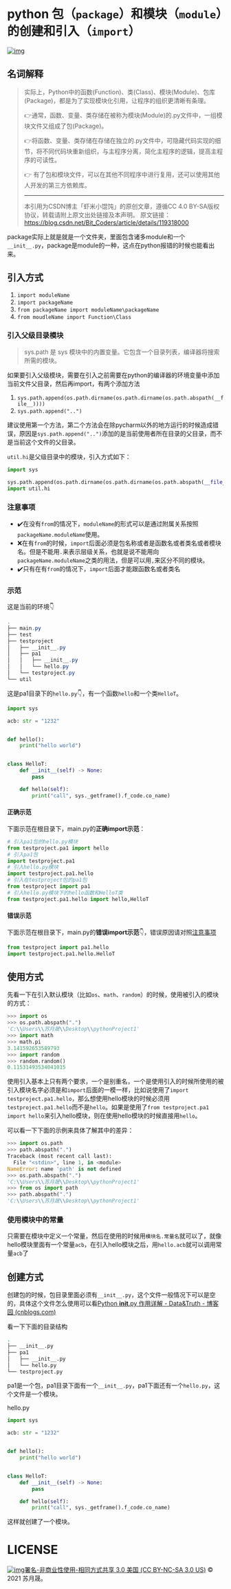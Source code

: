 # python 包（`package`）和模块（`module`）的创建和引入（`import`）

[![img](https://i.creativecommons.org/l/by-nc-sa/3.0/us/80x15.png)](https://creativecommons.org/licenses/by-nc-sa/3.0/us/)

## 名词解释

> 实际上，Python中的函数(Function)、类(Class)、模块(Module)、包库(Package)，都是为了实现模块化引用，让程序的组织更清晰有条理。
>
> 👉通常，函数、变量、类存储在被称为模块(Module)的.py文件中，一组模块文件又组成了包(Package)。
>
> 👉将函数、变量、类存储在存储在独立的.py文件中，可隐藏代码实现的细节，将不同代码块重新组织，与主程序分离，简化主程序的逻辑，提高主程序的可读性。
>
> 👉 有了包和模块文件，可以在其他不同程序中进行复用，还可以使用其他人开发的第三方依赖库。
>
>
> ------------------------------------------------
> 本引用为CSDN博主「虾米小馄饨」的原创文章，遵循CC 4.0 BY-SA版权协议，转载请附上原文出处链接及本声明。
> 原文链接：https://blog.csdn.net/Bit_Coders/article/details/119318000

package实际上就是就是一个文件夹，里面包含诸多module和一个`__init__.py`，package是module的一种，这点在python报错的时候也能看出来。

## 引入方式

1. `import moduleName`
2. `import packageName`
3. `from packageName import moduleName\packageName`
4. `from moudleName import Function\Class`

### 引入父级目录模块

> sys.path 是 sys 模块中的内置变量。它包含一个目录列表，编译器将搜索所需的模块。

如果要引入父级模块，需要在引入之前需要在python的编译器的环境变量中添加当前文件父目录，然后再import，有两个添加方法

1. `sys.path.append(os.path.dirname(os.path.dirname(os.path.abspath(__file__))))`
2. `sys.path.append("..")`

建议使用第一个方法，第二个方法会在除pycharm以外的地方运行的时候造成错误，原因是`sys.path.append("..")`添加的是当前使用者所在目录的父目录，而不是当前这个文件的父目录。

`util.hi`是父级目录中的模块，引入方式如下：

```python
import sys

sys.path.append(os.path.dirname(os.path.dirname(os.path.abspath(__file__))))
import util.hi
```

### 注意事项

- ✔️在没有`from`的情况下，`moduleName`的形式可以是通过附属关系按照`packageName.moduleName`使用。
- ❌在有`from`的时候，`import`后面必须是包名称或者是函数名或者类名或者模块名。但是不能用`.`来表示层级关系，也就是说不能用向`packageName.moduleName`之类的用法，但是可以用`,`来区分不同的模块。
- ✔️只有在有`from`的情况下，`import`后面才能跟函数名或者类名

### 示范

这是<a id="当前环境">当前的环境</a>👇

```powershell
.
├── main.py
├── test
├── testproject
│   ├── __init__.py
│   ├── pa1
│   │   ├── __init__.py
│   │   └── hello.py
│   └── testproject.py
└── util

```

这是pa1目录下的`hello.py`👇，有一个函数`hello`和一个类`HelloT`。

```python
import sys

acb: str = "1232"


def hello():
    print("hello world")


class HelloT:
    def __init__(self) -> None:
        pass

    def hello(self):
        print("call", sys._getframe().f_code.co_name)

```

#### 正确示范

下面示范在根目录下，main.py的**正确import示范**：

```python
# 引入pa1包的hello.py模块
from testproject.pa1 import hello
# 引入pa1包
import testproject.pa1
# 引入hello.py模块
import testproject.pa1.hello
# 引入在testproject包的pa1包
from testproject import pa1
# 引入hello.py模块下的hello函数和HelloT类
from testproject.pa1.hello import hello,HelloT
```

#### 错误示范

下面示范在根目录下，main.py的**错误import示范**👇，错误原因请对照[注意事项](#注意事项)

```python
from testproject import pa1.hello
import testproject.pa1.hello.HelloT
```

## 使用方式

先看一下在引入默认模块（比如`os`、`math`、`random`）的时候，使用被引入的模块的方式：

```python
>>> import os
>>> os.path.abspath(".")
'C:\\Users\\苏月晟\\Desktop\\pythonProject1'
>>> import math
>>> math.pi
3.141592653589793
>>> import random
>>> random.random()
0.11531493534041015
```

使用引入基本上只有两个要求，一个是别重名，一个是使用引入的时候所使用的被引入模块名字必须是和`import`后面的一模一样，比如说使用了`import testproject.pa1.hello`，那么想使用hello模块的时候必须用`testproject.pa1.hello`而不是`hello`。如果是使用了`from testproject.pa1 import hello`来引入hello模块，则在使用hello模块的时候直接用`hello`。

可以看一下下面的示例来具体了解其中的差异：

```python
>>> import os.path
>>> path.abspath(".")
Traceback (most recent call last):   
  File "<stdin>", line 1, in <module>
NameError: name 'path' is not defined
>>> os.path.abspath(".")
'C:\\Users\\苏月晟\\Desktop\\pythonProject1'
>>> from os import path
>>> path.abspath(".")
'C:\\Users\\苏月晟\\Desktop\\pythonProject1'
```

### 使用模块中的常量

只需要在模块中定义一个常量，然后在使用的时候用`模块名.常量名`就可以了，就像hello模块里面有一个常量`acb`，在引入hello模块之后，用`hello.acb`就可以调用常量`acb`了

## 创建方式

创建包的时候，包目录里面必须有`__init__.py`，这个文件一般情况下可以是空的，具体这个文件怎么使用可以看[Python __init__.py 作用详解 - Data&Truth - 博客园 (cnblogs.com)](https://www.cnblogs.com/Lands-ljk/p/5880483.html)

看一下下面的目录结构

```bash
.
├── __init__.py
├── pa1
│   ├── __init__.py
│   └── hello.py
└── testproject.py
```

pa1是一个包，pa1目录下面有一个`__init__.py`，pa1下面还有一个`hello.py`，这个文件是一个模块。

hello.py

```python
import sys

acb: str = "1232"


def hello():
    print("hello world")


class HelloT:
    def __init__(self) -> None:
        pass

    def hello(self):
        print("call", sys._getframe().f_code.co_name)

```

这样就创建了一个模块。

# LICENSE

[![img](https://i.creativecommons.org/l/by-nc-sa/3.0/us/80x15.png)](https://creativecommons.org/licenses/by-nc-sa/3.0/us/)[署名-非商业性使用-相同方式共享 3.0 美国 (CC BY-NC-SA 3.0 US)](https://creativecommons.org/licenses/by-nc-sa/3.0/us/deed.zh) © 2021 苏月晟。

